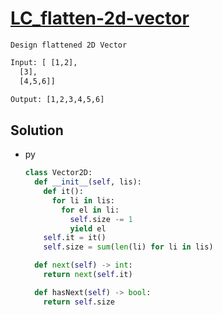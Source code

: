 # [LC_flatten-2d-vector](https://leetcode.com/problems/flatten-2d-vector)

```en
Design flattened 2D Vector
```

```txt
Input: [ [1,2],
  [3],
  [4,5,6]]

Output: [1,2,3,4,5,6]
```

## Solution

* py

  ```py
  class Vector2D:
    def __init__(self, lis):
      def it():
        for li in lis:
          for el in li:
            self.size -= 1
            yield el
      self.it = it()
      self.size = sum(len(li) for li in lis)

    def next(self) -> int:
      return next(self.it)

    def hasNext(self) -> bool:
      return self.size
  ```
